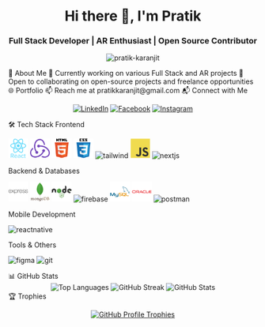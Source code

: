 <h1 align="center">Hi there 👋, I'm Pratik</h1> <h3 align="center">Full Stack Developer | AR Enthusiast | Open Source Contributor</h3> <p align="center"> <img src="https://komarev.com/ghpvc/?username=pratik-karanjit&label=Profile%20views&color=0e75b6&style=flat" alt="pratik-karanjit" /> </p>
💫 About Me
🔭 Currently working on various Full Stack and AR projects
👯 Open to collaborating on open-source projects and freelance opportunities
🌐 Portfolio
📫 Reach me at pratikkaranjit@gmail.com
📬 Connect with Me
<br>
<p align="center"> <a href="https://linkedin.com/in/pratik-karanjit" target="_blank"><img src="https://img.shields.io/badge/LinkedIn-%230077B5.svg?style=for-the-badge&logo=linkedin&logoColor=white" alt="LinkedIn"/></a> <a href="https://www.facebook.com/Pratik.Karanjit/" target="_blank"><img src="https://img.shields.io/badge/Facebook-%231877F2.svg?style=for-the-badge&logo=facebook&logoColor=white" alt="Facebook"/></a> <a href="https://instagram.com/pratik_karanjit" target="_blank"><img src="https://img.shields.io/badge/Instagram-%23E4405F.svg?style=for-the-badge&logo=instagram&logoColor=white" alt="Instagram"/></a> </p>
🛠️ Tech Stack
Frontend
<p align="left"> <img src="https://raw.githubusercontent.com/devicons/devicon/master/icons/react/react-original-wordmark.svg" alt="react" width="40" height="40"/> <img src="https://raw.githubusercontent.com/devicons/devicon/master/icons/redux/redux-original.svg" alt="redux" width="40" height="40"/> <img src="https://raw.githubusercontent.com/devicons/devicon/master/icons/html5/html5-original-wordmark.svg" alt="html5" width="40" height="40"/> <img src="https://raw.githubusercontent.com/devicons/devicon/master/icons/css3/css3-original-wordmark.svg" alt="css3" width="40" height="40"/> <img src="https://www.vectorlogo.zone/logos/tailwindcss/tailwindcss-icon.svg" alt="tailwind" width="40" height="40"/> <img src="https://raw.githubusercontent.com/devicons/devicon/master/icons/javascript/javascript-original.svg" alt="javascript" width="40" height="40"/> <img src="https://cdn.worldvectorlogo.com/logos/nextjs-2.svg" alt="nextjs" width="40" height="40"/> </p>
Backend & Databases
<p align="left"> <img src="https://raw.githubusercontent.com/devicons/devicon/master/icons/express/express-original-wordmark.svg" alt="express" width="40" height="40"/> <img src="https://raw.githubusercontent.com/devicons/devicon/master/icons/mongodb/mongodb-original-wordmark.svg" alt="mongodb" width="40" height="40"/> <img src="https://raw.githubusercontent.com/devicons/devicon/master/icons/nodejs/nodejs-original-wordmark.svg" alt="nodejs" width="40" height="40"/> <img src="https://www.vectorlogo.zone/logos/firebase/firebase-icon.svg" alt="firebase" width="40" height="40"/> <img src="https://raw.githubusercontent.com/devicons/devicon/master/icons/mysql/mysql-original-wordmark.svg" alt="mysql" width="40" height="40"/> <img src="https://raw.githubusercontent.com/devicons/devicon/master/icons/oracle/oracle-original.svg" alt="oracle" width="40" height="40"/> <img src="https://www.vectorlogo.zone/logos/getpostman/getpostman-icon.svg" alt="postman" width="40" height="40"/> </p>
Mobile Development
<p align="left"> <img src="https://reactnative.dev/img/header_logo.svg" alt="reactnative" width="40" height="40"/> </p>
Tools & Others
<p align="left"> <img src="https://www.vectorlogo.zone/logos/figma/figma-icon.svg" alt="figma" width="40" height="40"/> <img src="https://www.vectorlogo.zone/logos/git-scm/git-scm-icon.svg" alt="git" width="40" height="40"/> </p>
📊 GitHub Stats
<div align="center"> <img src="https://github-readme-stats.vercel.app/api/top-langs?username=pratik-karanjit&show_icons=true&locale=en&layout=compact&theme=onedark" alt="Top Languages" /> <img src="https://github-readme-streak-stats.herokuapp.com?user=Pratik-Karanjit&theme=dark" alt="GitHub Streak"/> <img src="https://github-readme-stats.vercel.app/api?username=pratik-karanjit&show_icons=true&locale=en&theme=onedark" alt="GitHub Stats" /> </div>
🏆 Trophies
<p align="center"> <a href="https://github.com/ryo-ma/github-profile-trophy"><img src="https://github-profile-trophy.vercel.app/?username=pratik-karanjit&theme=onedark" alt="GitHub Profile Trophies" /></a> </p>
